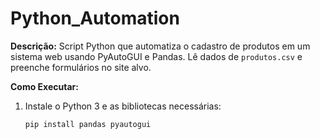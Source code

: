 # Python_Automation

**Descrição:** Script Python que automatiza o cadastro de produtos em um sistema web usando PyAutoGUI e Pandas. Lê dados de `produtos.csv` e preenche formulários no site alvo.

**Como Executar:**  
1. Instale o Python 3 e as bibliotecas necessárias:  
   ```bash
   pip install pandas pyautogui
